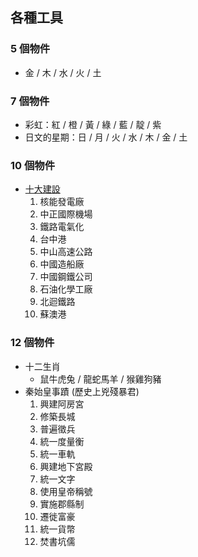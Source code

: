 ## 各種工具

### 5 個物件
- 金 / 木 / 水 / 火 / 土

### 7 個物件
- 彩虹：紅 / 橙 / 黃 / 綠 / 藍 / 靛 / 紫
- 日文的星期：日 / 月 / 火 / 水 / 木 / 金 / 土

### 10 個物件
- [十大建設](十大建設.md)
  1. 核能發電廠
  2. 中正國際機場
  3. 鐵路電氣化
  4. 台中港
  5. 中山高速公路
  6. 中國造船廠
  7. 中國鋼鐵公司
  8. 石油化學工廠
  9. 北迴鐵路
  10. 蘇澳港

### 12 個物件
- 十二生肖
  - 鼠牛虎兔 / 龍蛇馬羊 / 猴雞狗豬
- 秦始皇事蹟 (歷史上兇殘暴君)
  1. 興建阿房宮
  2. 修築長城
  3. 普遍徵兵
  4. 統一度量衡
  5. 統一車軌
  6. 興建地下宮殿
  7. 統一文字
  8. 使用皇帝稱號
  9. 實施郡縣制
  10. 遷徙富豪
  11. 統一貨幣
  12. 焚書坑儒
